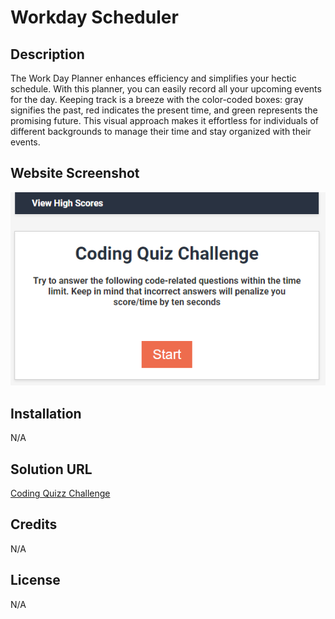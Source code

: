 # Workday Scheduler

## Description

The Work Day Planner enhances efficiency and simplifies your hectic schedule. With this planner, you can easily record all your upcoming events for the day. Keeping track is a breeze with the color-coded boxes: gray signifies the past, red indicates the present time, and green represents the promising future. This visual approach makes it effortless for individuals of different backgrounds to manage their time and stay organized with their events.

## Website Screenshot
![Website Screenshot](https://github.com/andrei-ribeiro-wenceslau/coding-quiz-challenge/blob/main/assets/images/coding-quiz-challenge-app.png "Website Screenshot")

## Installation

N/A

## Solution URL

[Coding Quizz Challenge](https://andrei-ribeiro-wenceslau.github.io/coding-quiz-challenge/)

## Credits

N/A

## License

N/A
